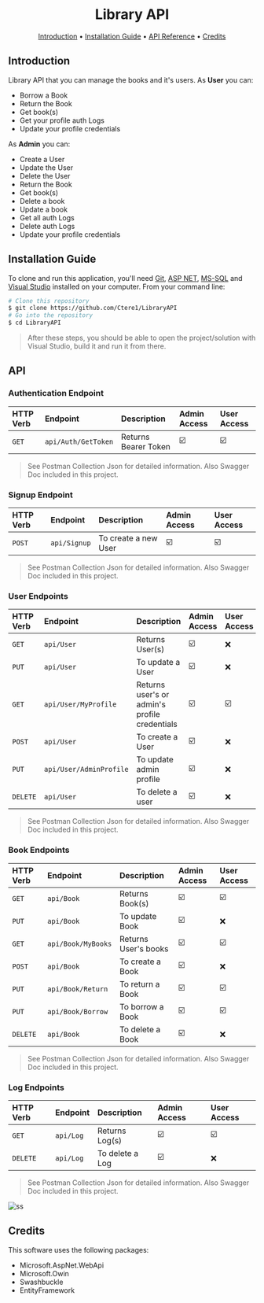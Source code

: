 <h1 align="center">
  Library API
  <br>
</h1>

<p align="center">
  <a href="#introduction">Introduction</a> •
  <a href="#installation-guide">Installation Guide</a> •
  <a href="#api">API Reference</a> •
  <a href="#credits">Credits</a> 
</p>

## Introduction
Library API that you can manage the books and it's users. As **User** you can:
* Borrow a Book 
* Return the Book
* Get book(s) 
* Get your profile auth Logs
* Update your profile credentials

As **Admin** you can:
* Create a User 
* Update the User 
* Delete the User 
* Return the Book
* Get book(s) 
* Delete a book
* Update a book
* Get all auth Logs
* Delete auth Logs
* Update your profile credentials

## Installation Guide

To clone and run this application, you'll need [Git](https://git-scm.com), [ASP NET](https://dotnet.microsoft.com/en-us/apps/aspnet), [MS-SQL](https://www.microsoft.com/en-us/sql-server/sql-server-downloads) and [Visual Studio](https://visualstudio.microsoft.com/downloads/) installed on your computer. From your command line:

```bash
# Clone this repository
$ git clone https://github.com/Ctere1/LibraryAPI
# Go into the repository
$ cd LibraryAPI
```
> After these steps,  you should be able to open the project/solution with Visual Studio, build it and run it from there.

## API

### Authentication Endpoint

| HTTP Verb   | Endpoint                    | Description                                         |Admin Access  | User Access | 
| :---------- | :-----------                |:----------------------------------                  |:-----------  |:----------- |
| `GET`       | `api/Auth/GetToken`         |  Returns Bearer Token                               | ☑️          |  ☑️         |
> See Postman Collection Json for detailed information. Also Swagger Doc included in this project.

### Signup Endpoint

| HTTP Verb   | Endpoint                    | Description                                         |Admin Access  | User Access | 
| :---------- | :-----------                |:----------------------------------                  |:-----------  |:----------- |
| `POST`      | `api/Signup`                |  To create a new User                               | ☑️          |  ☑️         |
> See Postman Collection Json for detailed information. Also Swagger Doc included in this project.

### User Endpoints

| HTTP Verb   | Endpoint                    | Description                                         |Admin Access  | User Access | 
| :---------- | :-----------                |:----------------------------------                  |:-----------  |:----------- |
| `GET`       | `api/User`                  |  Returns User(s)                                    | ☑️           |  ❌        |
| `PUT`       | `api/User`                  |  To update a User                                   | ☑️           |  ❌        |
| `GET`       | `api/User/MyProfile`        |  Returns user's or admin's profile credentials      | ☑️           |  ☑️        |
| `POST`      | `api/User`                  |  To create a User                                   | ☑️           |  ❌        |
| `PUT`       | `api/User/AdminProfile`     |  To update admin profile                            | ☑️           |  ❌        |
| `DELETE`    | `api/User`                  |  To delete a user                                   | ☑️           |  ❌        |
> See Postman Collection Json for detailed information. Also Swagger Doc included in this project.

### Book Endpoints

| HTTP Verb   | Endpoint                    | Description                                         |Admin Access  | User Access | 
| :---------- | :-----------                |:----------------------------------                  |:-----------  |:----------- |
| `GET`       | `api/Book`                  |  Returns Book(s)                                    | ☑️           |  ☑️        |
| `PUT`       | `api/Book`                  |  To update Book                                     | ☑️           |  ❌        |
| `GET`       | `api/Book/MyBooks`          |  Returns User's books                               | ☑️           |  ☑️        |
| `POST`      | `api/Book`                  |  To create a Book                                   | ☑️           |  ❌        |
| `PUT`       | `api/Book/Return`           |  To return a Book                                   | ☑️           |  ☑️        |
| `PUT`       | `api/Book/Borrow`           |  To borrow a Book                                   | ☑️           |  ☑️        |
| `DELETE`    | `api/Book`                  |  To delete a Book                                   | ☑️           |  ❌        |
> See Postman Collection Json for detailed information. Also Swagger Doc included in this project.

### Log Endpoints

| HTTP Verb   | Endpoint                    | Description                                         |Admin Access  | User Access | 
| :---------- | :-----------                |:----------------------------------                  |:-----------  |:----------- |
| `GET`       | `api/Log`                   |  Returns Log(s)                                     | ☑️           |  ☑️        |
| `DELETE`    | `api/Log`                   |  To delete a Log                                    | ☑️           |  ❌        |

> See Postman Collection Json for detailed information. Also Swagger Doc included in this project.

![ss](https://user-images.githubusercontent.com/62745858/208373891-02eafe99-4b71-429f-b327-858bcb0e1071.png)


## Credits

This software uses the following packages:

- Microsoft.AspNet.WebApi
- Microsoft.Owin
- Swashbuckle
- EntityFramework
